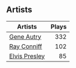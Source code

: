 ## Artists
Artists | Plays 
----- | -----: 
[Gene Autry](/artists/gene-autry-1800) | 332
[Ray Conniff](/artists/ray-conniff-104848) | 102
[Elvis Presley](/artists/elvis-presley-1014) | 85

